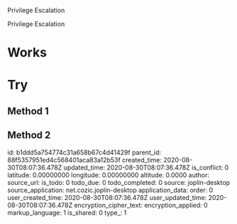 Privilege Escalation

Privilege Escalation

# Works

# Try
## Method 1
## Method 2

id: b1ddd5a754774c31a658b67c4d41429f
parent_id: 88f5357951ed4c568401aca83a12b53f
created_time: 2020-08-30T08:07:36.478Z
updated_time: 2020-08-30T08:07:36.478Z
is_conflict: 0
latitude: 0.00000000
longitude: 0.00000000
altitude: 0.0000
author: 
source_url: 
is_todo: 0
todo_due: 0
todo_completed: 0
source: joplin-desktop
source_application: net.cozic.joplin-desktop
application_data: 
order: 0
user_created_time: 2020-08-30T08:07:36.478Z
user_updated_time: 2020-08-30T08:07:36.478Z
encryption_cipher_text: 
encryption_applied: 0
markup_language: 1
is_shared: 0
type_: 1